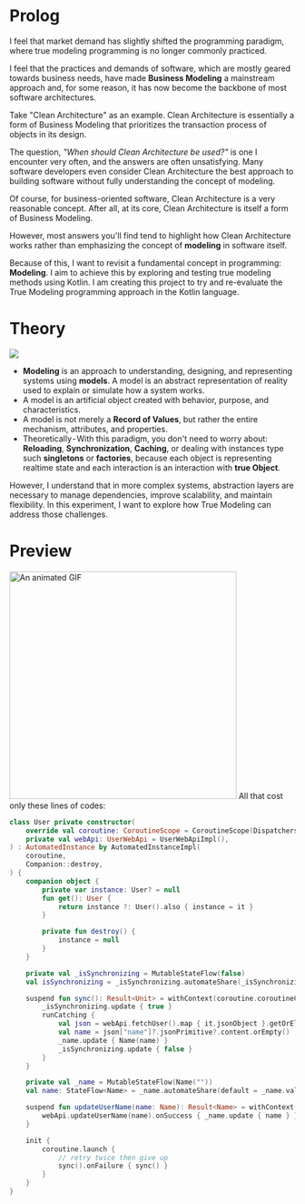 # Prolog
I feel that market demand has slightly shifted the programming paradigm, where true modeling programming is no longer commonly practiced.

I feel that the practices and demands of software, which are mostly geared towards business needs, have made **Business Modeling** a mainstream approach and, for some reason, it has now become the backbone of most software architectures.  

Take "Clean Architecture" as an example. Clean Architecture is essentially a form of Business Modeling that prioritizes the transaction process of objects in its design.  

The question, *"When should Clean Architecture be used?"* is one I encounter very often, and the answers are often unsatisfying. Many software developers even consider Clean Architecture the best approach to building software without fully understanding the concept of modeling.  

Of course, for business-oriented software, Clean Architecture is a very reasonable concept. After all, at its core, Clean Architecture is itself a form of Business Modeling.  

However, most answers you'll find tend to highlight how Clean Architecture works rather than emphasizing the concept of **modeling** in software itself.  

Because of this, I want to revisit a fundamental concept in programming: **Modeling**. I aim to achieve this by exploring and testing true modeling methods using Kotlin.
I am creating this project to try and re-evaluate the True Modeling programming approach in the Kotlin language.

# Theory
![](https://cdn-images-1.medium.com/v2/resize:fit:1600/1*E8A88W-4MRqu7sIOJmpdwA.jpeg)
- **Modeling** is an approach to understanding, designing, and representing systems using **models**. A model is an abstract representation of reality used to explain or simulate how a system works.
- A model is an artificial object created with behavior, purpose, and characteristics.
- A model is not merely a **Record of Values**, but rather the entire mechanism, attributes, and properties.
- Theoretically - With this paradigm, you don't need to worry about: **Reloading**, **Synchronization**, **Caching**, or dealing with instances type such **singletons** or **factories**, because each object is representing realtime state and each interaction is an interaction with **true Object**.

However, I understand that in more complex systems, abstraction layers are necessary to manage dependencies, improve scalability, and maintain flexibility. In this experiment, I want to explore how True Modeling can address those challenges.

# Preview
<img src="https://miro.medium.com/v2/resize:fit:1236/format:webp/1*qslp2Jl4G-raxuc2yUNc2Q.gif" alt="An animated GIF" height="400">
All that cost only these lines of codes:

```kotlin
class User private constructor(
    override val coroutine: CoroutineScope = CoroutineScope(Dispatchers.IO),
    private val webApi: UserWebApi = UserWebApiImpl(),
) : AutomatedInstance by AutomatedInstanceImpl(
    coroutine,
    Companion::destroy,
) {
    companion object {
        private var instance: User? = null
        fun get(): User {
            return instance ?: User().also { instance = it }
        }

        private fun destroy() {
            instance = null
        }
    }

    private val _isSynchronizing = MutableStateFlow(false)
    val isSynchronizing = _isSynchronizing.automateShare(_isSynchronizing.value)

    suspend fun sync(): Result<Unit> = withContext(coroutine.coroutineContext){
        _isSynchronizing.update { true }
        runCatching {
            val json = webApi.fetchUser().map { it.jsonObject }.getOrElse { throw it }
            val name = json["name"]?.jsonPrimitive?.content.orEmpty()
            _name.update { Name(name) }
            _isSynchronizing.update { false }
        }
    }

    private val _name = MutableStateFlow(Name(""))
    val name: StateFlow<Name> = _name.automateShare(default = _name.value)

    suspend fun updateUserName(name: Name): Result<Name> = withContext(coroutine.coroutineContext){
        webApi.updateUserName(name).onSuccess { _name.update { name } }
    }

    init {
        coroutine.launch {
            // retry twice then give up
            sync().onFailure { sync() }
        }
    }
}

```
